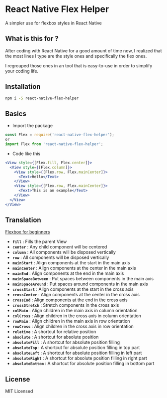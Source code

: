 # React Native Flex Helper

A simpler use for flexbox styles in React Native

## What is this for ?

After coding with React Native for a good amount of time now, I realized that the most lines I type are the style ones and specifically the flex ones.

I regrouped those ones in an tool that is easy-to-use in order to simplify your coding life.

## Installation

```sh
npm i -S react-native-flex-helper
```
## Basics

 - Import the package
```jsx
const Flex = require('react-native-flex-helper');
or
import Flex from 'react-native-flex-helper';
```
 - Code like this
```jsx
<View style={[Flex.fill, Flex.center]}>
  <View style={[Flex.column]}>
    <View style={[Flex.row, Flex.mainCenter]}>
      <Text>Hello</Text>
    </View>
    <View style={[Flex.row, Flex.mainCenter]}>
      <Text>This is an example</Text>
    </View>
  </View>
</View>
```
## Translation

[Flexbox for beginners](https://css-tricks.com/snippets/css/a-guide-to-flexbox/)

 - **```fill```** : Fills the parent View
 - **```center```** : Any child component will be centered
 - **```column```** : All components will be disposed vertically
 - **```row```** : All components will be disposed vertically
 - **```mainStart```** : Align components at the start in the main axis
 - **```mainCenter```** : Align components at the center in the main axis
 - **```mainEnd```** : Align components at the end in the main axis
 - **```mainSpaceBetween```** : Put spaces between components in the main axis
 - **```mainSpaceAround```** : Put spaces around components in the main axis
 - **```crossStart```** : Align components at the start in the cross axis
 - **```crossCenter```** : Align components at the center in the cross axis
 - **```crossEnd```** : Align components at the end in the cross axis
 - **```crossStretch```** : Stretch components in the cross axis
 - **```colMain```** : Align children in the main axis in column orientation
 - **```colCross```** : Align children in the cross axis in column orientation
 - **```rowMain```** : Align children in the main axis in row orientation
 - **```rowCross```** : Align children in the cross axis in row orientation
 - **```relative```** : A shortcut for relative position
 - **```absolute```** : A shortcut for absolute position
 - **```absoluteFill```** : A shortcut for absolute position filling
 - **```absoluteTop```** : A shortcut for absolute position filling in top part
 - **```absoluteLeft```** : A shortcut for absolute position filling in left part
 - **```absoluteRight```** : A shortcut for absolute position filling in right part
 - **```absoluteBottom```** : A shortcut for absolute position filling in bottom part

## License

MIT Licensed
